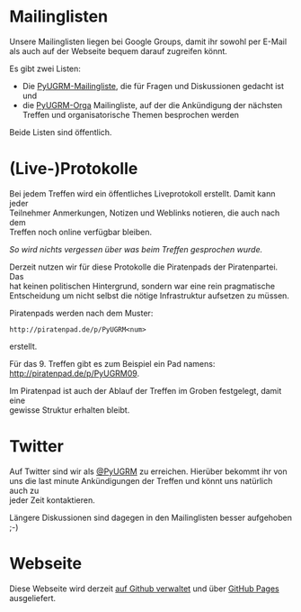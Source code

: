 <!-- 
.. title: Kommunikation
.. hidetitle: True
.. slug: kommunikation
.. date: 2014/05/01 17:44:04
.. tags: 
.. link: 
.. description: Kommunikation via E-Mail, Mailinglisten und Social Media
.. type: text
-->

# Mailinglisten

Unsere Mailinglisten liegen bei Google Groups, damit ihr sowohl per E-Mail  
als auch auf der Webseite bequem darauf zugreifen könnt.

Es gibt zwei Listen:

* Die [PyUGRM-Mailingliste][pyugrm], die für Fragen und Diskussionen gedacht ist und
* die [PyUGRM-Orga][pyugrm-orga] Mailingliste, auf der die Ankündigung der nächsten  
  Treffen und organisatorische Themen besprochen werden

Beide Listen sind öffentlich.

# (Live-)Protokolle

Bei jedem Treffen wird ein öffentliches Liveprotokoll erstellt. Damit kann jeder  
Teilnehmer Anmerkungen, Notizen und Weblinks notieren, die auch nach dem  
Treffen noch online verfügbar bleiben. 

*So wird nichts vergessen über was beim Treffen gesprochen wurde.*

Derzeit nutzen wir für diese Protokolle die Piratenpads der Piratenpartei. Das  
hat keinen politischen Hintergrund, sondern war eine rein pragmatische  
Entscheidung um nicht selbst die nötige Infrastruktur aufsetzen zu müssen.

Piratenpads werden nach dem Muster: 

    http://piratenpad.de/p/PyUGRM<num>

erstellt.

Für das 9. Treffen gibt es zum Beispiel ein Pad namens: <http://piratenpad.de/p/PyUGRM09>.

Im Piratenpad ist auch der Ablauf der Treffen im Groben festgelegt, damit eine  
gewisse Struktur erhalten bleibt.


# Twitter

Auf Twitter sind wir als [@PyUGRM][twitter] zu erreichen. Hierüber bekommt ihr von  
uns die last minute Ankündigungen der Treffen und könnt uns natürlich auch zu  
jeder Zeit kontaktieren.

Längere Diskussionen sind dagegen in den Mailinglisten besser aufgehoben ;-)

# Webseite

Diese Webseite wird derzeit [auf Github verwaltet][pyugrm-github] und über
[GitHub Pages][github-pages] ausgeliefert.


[twitter]: https://twitter.com/PyUGRM
[pyugrm]: https://groups.google.com/forum/#!forum/pyugrm
[pyugrm-orga]: https://groups.google.com/forum/#!forum/pyugrm-orga
[pyugrm-github]: https://github.com/PyUGRM/
[github-pages]: https://pages.github.com/
